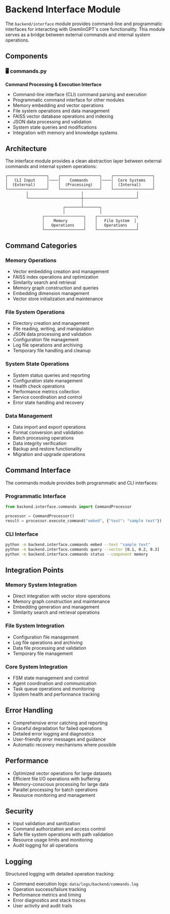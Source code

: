 # Backend Interface Module

The `backend/interface` module provides command-line and programmatic interfaces for interacting with GremlinGPT's core functionality. This module serves as a bridge between external commands and internal system operations.

## Components

### 🖥️ commands.py
**Command Processing & Execution Interface**
- Command-line interface (CLI) command parsing and execution
- Programmatic command interface for other modules
- Memory embedding and vector operations
- File system operations and data management
- FAISS vector database operations and indexing
- JSON data processing and validation
- System state queries and modifications
- Integration with memory and knowledge systems

## Architecture

The interface module provides a clean abstraction layer between external commands and internal system operations:

```text
┌─────────────────┐    ┌─────────────────┐    ┌─────────────────┐
│   CLI Input     │────│    Commands     │────│  Core Systems   │
│  (External)     │    │  (Processing)   │    │  (Internal)     │
└─────────────────┘    └─────────────────┘    └─────────────────┘
         │                       │                       │
         └───────────────────────┼───────────────────────┘
                                 │
                         ┌───────┴───────┐
                         │               │
                ┌─────────────────┐    ┌─────────────────┐
                │    Memory       │    │   File System  │
                │   Operations    │    │   Operations    │
                └─────────────────┘    └─────────────────┘
```

## Command Categories

### Memory Operations
- Vector embedding creation and management
- FAISS index operations and optimization
- Similarity search and retrieval
- Memory graph construction and queries
- Embedding dimension management
- Vector store initialization and maintenance

### File System Operations
- Directory creation and management
- File reading, writing, and manipulation
- JSON data processing and validation
- Configuration file management
- Log file operations and archiving
- Temporary file handling and cleanup

### System State Operations
- System status queries and reporting
- Configuration state management
- Health check operations
- Performance metrics collection
- Service coordination and control
- Error state handling and recovery

### Data Management
- Data import and export operations
- Format conversion and validation
- Batch processing operations
- Data integrity verification
- Backup and restore functionality
- Migration and upgrade operations

## Command Interface

The commands module provides both programmatic and CLI interfaces:

### Programmatic Interface
```python
from backend.interface.commands import CommandProcessor

processor = CommandProcessor()
result = processor.execute_command("embed", {"text": "sample text"})
```

### CLI Interface
```bash
python -m backend.interface.commands embed --text "sample text"
python -m backend.interface.commands query --vector [0.1, 0.2, 0.3]
python -m backend.interface.commands status --component memory
```

## Integration Points

### Memory System Integration
- Direct integration with vector store operations
- Memory graph construction and maintenance
- Embedding generation and management
- Similarity search and retrieval operations

### File System Integration
- Configuration file management
- Log file operations and archiving
- Data file processing and validation
- Temporary file management

### Core System Integration
- FSM state management and control
- Agent coordination and communication
- Task queue operations and monitoring
- System health and performance tracking

## Error Handling

- Comprehensive error catching and reporting
- Graceful degradation for failed operations
- Detailed error logging and diagnostics
- User-friendly error messages and guidance
- Automatic recovery mechanisms where possible

## Performance

- Optimized vector operations for large datasets
- Efficient file I/O operations with buffering
- Memory-conscious processing for large data
- Parallel processing for batch operations
- Resource monitoring and management

## Security

- Input validation and sanitization
- Command authorization and access control
- Safe file system operations with path validation
- Resource usage limits and monitoring
- Audit logging for all operations

## Logging

Structured logging with detailed operation tracking:
- Command execution logs: `data/logs/backend/commands.log`
- Operation success/failure tracking
- Performance metrics and timing
- Error diagnostics and stack traces
- User activity and audit trails
